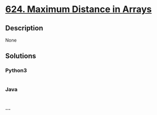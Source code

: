 # [624. Maximum Distance in Arrays](https://leetcode.com/problems/maximum-distance-in-arrays)

## Description
None


## Solutions


### Python3

```python

```

### Java

```java

```

### ...
```

```
